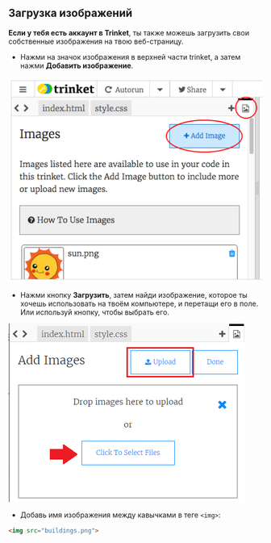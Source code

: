 ## Загрузка изображений

**Если у тебя есть аккаунт в Trinket**, ты также можешь загрузить свои собственные изображения на твою веб-страницу.

+ Нажми на значок изображения в верхней части trinket, а затем нажми **Добавить изображение**.

![screenshot](images/story-upload.png)

+ Нажми кнопку **Загрузить**, затем найди изображение, которое ты хочешь использовать на твоём компьютере, и перетащи его в поле. Или используй кнопку, чтобы выбрать его.

![Загрузить](images/upload-image.png)

+ Добавь имя изображения между кавычками в теге `<img>`:

```html
<img src="buildings.png">
```